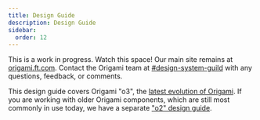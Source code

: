 ```yaml
---
title: Design Guide
description: Design Guide
sidebar:
  order: 12
---
```


This is a work in progress. Watch this space! Our main site remains at [origami.ft.com](https://origami.ft.com/). Contact the Origami team at [#design-system-guild](https://financialtimes.enterprise.slack.com/archives/C01481FKWA2) with any questions, feedback, or comments.

This design guide covers Origami "o3", the [latest evolution of Origami](/about/what-is-new/). If you are working with older Origami components, which are still most commonly in use today, we have a separate ["o2" design guide](/o2-components/design-guide/).
